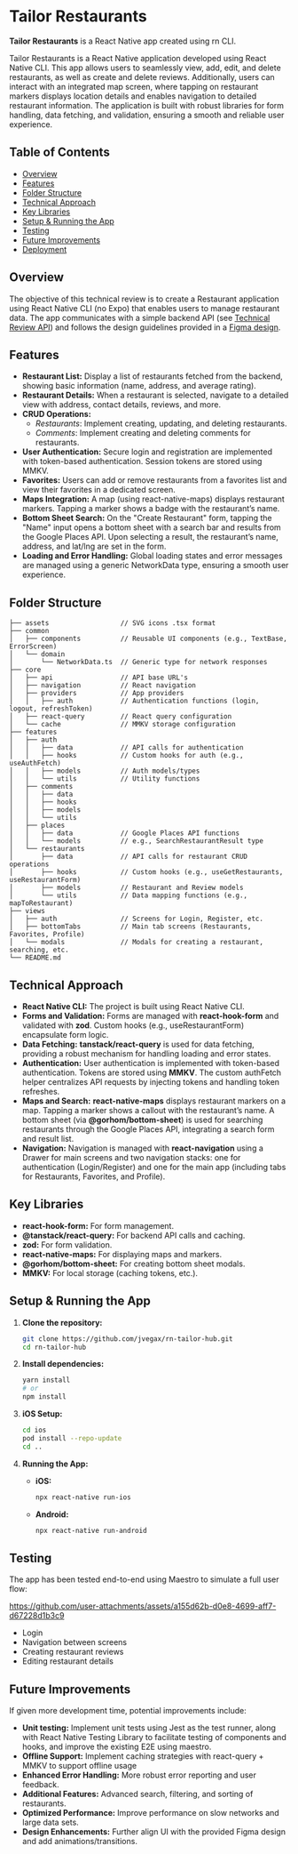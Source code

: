 # Tailor Restaurants

**Tailor Restaurants** is a React Native app created using rn CLI. 

Tailor Restaurants is a React Native application developed using React Native CLI. This app allows users to seamlessly view, add, edit, and delete restaurants, as well as create and delete reviews. Additionally, users can interact with an integrated map screen, where tapping on restaurant markers displays location details and enables navigation to detailed restaurant information. The application is built with robust libraries for form handling, data fetching, and validation, ensuring a smooth and reliable user experience.

## Table of Contents

- [Overview](#overview)
- [Features](#features)
- [Folder Structure](#folder-structure)
- [Technical Approach](#technical-approach)
- [Key Libraries](#key-libraries)
- [Setup & Running the App](#setup--running-the-app)
- [Testing](#testing)
- [Future Improvements](#future-improvements)
- [Deployment](#deployment)

## Overview

The objective of this technical review is to create a Restaurant application using React Native CLI (no Expo) that enables users to manage restaurant data. The app communicates with a simple backend API (see [Technical Review API](https://github.com/TailorHub-Mad/technical_review_api)) and follows the design guidelines provided in a [Figma design](https://www.figma.com/design/LuwjRZZb3ms0MeAmu7gZch/Tailor-Prueba-t%C3%A9cnica-Junior?node-id=1235-1831&t=QBe1sh3ejkqnEot3-1).

## Features

- **Restaurant List:** Display a list of restaurants fetched from the backend, showing basic information (name, address, and average rating).
- **Restaurant Details:** When a restaurant is selected, navigate to a detailed view with address, contact details, reviews, and more.
- **CRUD Operations:** 
  - *Restaurants*: Implement creating, updating, and deleting restaurants.
  - *Comments*: Implement creating and deleting comments for restaurants.
- **User Authentication:** Secure login and registration are implemented with token-based authentication. Session tokens are stored using MMKV.
- **Favorites:** Users can add or remove restaurants from a favorites list and view their favorites in a dedicated screen.
- **Maps Integration:** A map (using react-native-maps) displays restaurant markers. Tapping a marker shows a badge with the restaurant’s name.
- **Bottom Sheet Search:** On the "Create Restaurant" form, tapping the "Name" input opens a bottom sheet with a search bar and results from the Google Places API. Upon selecting a result, the restaurant’s name, address, and lat/lng are set in the form.
- **Loading and Error Handling:** Global loading states and error messages are managed using a generic NetworkData<T> type, ensuring a smooth user experience.

## Folder Structure

```
├── assets                  // SVG icons .tsx format
├── common
│   ├── components          // Reusable UI components (e.g., TextBase, ErrorScreen)
│   └── domain
│       └── NetworkData.ts  // Generic type for network responses
├── core
│   ├── api                 // API base URL's 
│   ├── navigation          // React navigation
│   ├── providers           // App providers
│   │   ├── auth            // Authentication functions (login, logout, refreshToken)
│   ├── react-query         // React query configuration
│   └── cache               // MMKV storage configuration
├── features
│   ├── auth
│   │   ├── data            // API calls for authentication
│   │   ├── hooks           // Custom hooks for auth (e.g., useAuthFetch)
│   │   ├── models          // Auth models/types
│   │   └── utils           // Utility functions
│   ├── comments
│   │   ├── data
│   │   ├── hooks
│   │   ├── models
│   │   └── utils
│   ├── places
│   │   ├── data            // Google Places API functions
│   │   └── models          // e.g., SearchRestaurantResult type
│   └── restaurants
│       ├── data            // API calls for restaurant CRUD operations
│       ├── hooks           // Custom hooks (e.g., useGetRestaurants, useRestaurantForm)
│       ├── models          // Restaurant and Review models
│       └── utils           // Data mapping functions (e.g., mapToRestaurant)
├── views
│   ├── auth                // Screens for Login, Register, etc.
│   ├── bottomTabs          // Main tab screens (Restaurants, Favorites, Profile)
│   └── modals              // Modals for creating a restaurant, searching, etc.
└── README.md
```

## Technical Approach

- **React Native CLI:** The project is built using React Native CLI.
- **Forms and Validation:** Forms are managed with **react-hook-form** and validated with **zod**. Custom hooks (e.g., useRestaurantForm) encapsulate form logic.
- **Data Fetching:** **tanstack/react-query** is used for data fetching, providing a robust mechanism for handling loading and error states.
- **Authentication:** User authentication is implemented with token-based authentication. Tokens are stored using **MMKV**. The custom authFetch helper centralizes API requests by injecting tokens and handling token refreshes.
- **Maps and Search:** **react-native-maps** displays restaurant markers on a map. Tapping a marker shows a callout with the restaurant’s name. A bottom sheet (via **@gorhom/bottom-sheet**) is used for searching restaurants through the Google Places API, integrating a search form and result list.
- **Navigation:** Navigation is managed with **react-navigation** using a Drawer for main screens and two navigation stacks: one for authentication (Login/Register) and one for the main app (including tabs for Restaurants, Favorites, and Profile).

## Key Libraries

- **react-hook-form:** For form management.
- **@tanstack/react-query:** For backend API calls and caching.
- **zod:** For form validation.
- **react-native-maps:** For displaying maps and markers.
- **@gorhom/bottom-sheet:** For creating bottom sheet modals.
- **MMKV:** For local storage (caching tokens, etc.).

## Setup & Running the App

1. **Clone the repository:**
   ```bash
   git clone https://github.com/jvegax/rn-tailor-hub.git
   cd rn-tailor-hub
   ```

2. **Install dependencies:**
   ```bash
   yarn install
   # or
   npm install
   ```

3. **iOS Setup:**
   ```bash
   cd ios
   pod install --repo-update
   cd ..
   ```

4. **Running the App:**
   - **iOS:**
     ```bash
     npx react-native run-ios
     ```
   - **Android:**
     ```bash
     npx react-native run-android
     ```

## Testing

The app has been tested end-to-end using Maestro to simulate a full user flow:

https://github.com/user-attachments/assets/a155d62b-d0e8-4699-aff7-d67228d1b3c9


- Login
- Navigation between screens
- Creating restaurant reviews
- Editing restaurant details

## Future Improvements

If given more development time, potential improvements include:

- **Unit testing:** Implement unit tests using Jest as the test runner, along with React Native Testing Library to facilitate testing of components and hooks, and improve the existing E2E using maestro.
- **Offline Support:** Implement caching strategies with react-query + MMKV to support offline usage
- **Enhanced Error Handling:** More robust error reporting and user feedback.
- **Additional Features:** Advanced search, filtering, and sorting of restaurants.
- **Optimized Performance:** Improve performance on slow networks and large data sets.
- **Design Enhancements:** Further align UI with the provided Figma design and add animations/transitions.
